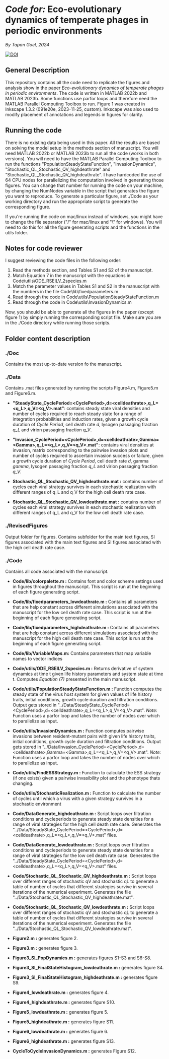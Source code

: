 # *Code for:* Eco-evolutionary dynamics of temperate phages in periodic environments

*By Tapan Goel, 2024*

[![DOI](https://zenodo.org/badge/DOI/10.5281/zenodo.14782721.svg)](https://doi.org/10.5281/zenodo.14782721)

## General Description

This repository contains all the code need to replicate the figures and analysis show in the paper *Eco-evolutionary dynamics of temperate phages in periodic environments*. The code is written in MATLAB 2022b and MATLAB 2023b. Some functions use parfor loops and therefore need the MATLAB Parallel Computing Toolbox to run. Figure 1 was created in Inkscape 1.3.2 (091e20e, 2023-11-25, custom). Inkscape was also used to modify placement of annotations and legends in figures for clarity.


## Running the code

There is no existing data being used in this paper. All the results are based on solving the model setup in the methods section of manuscript. You will need MATLAB 2022b or MATLAB 2023b to run all the code (works in both versions). You will need to have the MATLAB Parallel Computing Toolbox to run the functions "PopulationSteadyStateFunction", "InvasionDynamics", "Stochastic_QL_Stochastic_QV_highdeathrate" and "Stochastic_QL_Stochastic_QV_highdeathrate". I have hardcoded the use of 64 CPU nodes for parallelizing the computation involved in generating those figures. You can change that number for running the code on your machine, by changing the NumNodes variable in the script that generates the figure you want to reproduce. To generate a particular figure, set ./Code as your working directory and run the appropriate script to generate the corresponding figure.

If you're running the code on mac/linux instead of windows, you might have to change the file separator ("/" for mac/linux and "\\" for windows). You will need to do this for all the figure generating scripts and the functions in the utils folder.

## Notes for code reviewer

I suggest reviewing the code files in the following order:
   1. Read the methods section, and Tables S1 and S2 of the manuscript.
   2. Match Equation 7 in the manuscript with the equations in Code\utils\ODE_RSEILV_2species.m
   3. Match the parameter values in Tables S1 and S2 in the manuscript with the numbers in the file Code\lib\fixedparameters.m
   4. Read through the code in Code\utils\PopulationSteadyStateFunction.m
   5. Read through the code in Code\utils\InvasionDynamics.m

Now, you should be able to generate all the figures in the paper (except figure 1) by simply running the corresponding script file. Make sure you are in the ./Code directory while running those scripts.

## Folder content description

### ./Doc

Contains the most up-to-date version fo the manuscript.

### ./Data

Contains .mat files generated by running the scripts Figure4.m, Figure5.m and Figure6.m.

- **"SteadyState_CyclePeriod=\<CyclePeriod\>,d=\<celldeathrate\>,q_L=\<q_L\>,q_V=\<q_V\>.mat"**: contains steady state viral densities and number of cycles required to reach steady state for a range of integration probabilities and induction rates, given a growth cycle duration of *Cycle Period*, cell death rate *d*, lysogen passaging fraction *q_L* and virion passaging fraction *q_V*.

- **"Invasion_CyclePeriod=\<CyclePeriod\>,d=\<celldeathrate\>,Gamma=\<Gamma\>,q_L=\<q_L\>,q_V=\<q_V\>.mat"**: contains viral densities at invasion, matrix corresponding to the pairwise invasion plots and number of cycles required to ascertain invasion success or failure, given a growth cycle duration of *Cycle Period*, cell death rate *d*, gamma *gamma*, lysogen passaging fraction *q_L* and virion passaging fraction *q_V*.

- **Stochastic_QL_Stochastic_QV_highdeathrate.mat :** contains number of cycles each viral strategy survives in each stochastic realization with different ranges of q_L and q_V for the high cell death rate case.

- **Stochastic_QL_Stochastic_QV_lowdeathrate.mat :** contains number of cycles each viral strategy survives in each stochastic realization with different ranges of q_L and q_V for the low cell death rate case.

### ./RevisedFigures

Output folder for figures. Contains subfolder for the main text figures, SI figures associated with the main text figures and SI figures associated with the high cell death rate case.

### ./Code

Contains all code associated with the manuscript.

- **Code/lib/colorpalette.m :** Contains font and color scheme settings used in figures throughout the manuscript. This script is run at the beginning of each figure generating script.

- **Code/lib/fixedparameters_lowdeathrate.m :** Contains all parameters that are help constant across different simulations associated with the manuscript for the low cell death rate case. This script is run at the beginning of each figure generating script.

- **Code/lib/fixedparameters_highdeathrate.m :** Contains all parameters that are help constant across different simulations associated with the manuscript for the high cell death rate case. This script is run at the beginning of each figure generating script.

- **Code/lib/VariableMaps.m:** Contains parameters that map variable names to vector indices

- **Code/utils/ODE_RSEILV_2species.m :** Returns derivative of system dynamics at time t given life history parameters and system state at time t. Computes *Equation (7)* presented in the main manuscript.

- **Code/utils/PopulationSteadyStateFunction.m :** Function computes the steady state of the virus host system for given values of life history traits, initial conditions, growth cycle duration and filtration conditions. Output gets stored in "../Data/SteadyState_CyclePeriod=\<CyclePeriod\>,d=\<celldeathrate\>,q_L=\<q_L\>,q_V=\<q_V\>.mat". *Note:* Function uses a parfor loop and takes the number of nodes over which to parallelize as input.

- **Code/utils/InvasionDynamics.m :** Function computes pairwise invasions between resident-mutant pairs with given life history traits, initial conditions, growth cycle duration and filtration conditions. Output gets stored in "../Data/Invasion_CyclePeriod=\<CyclePeriod\>,d=\<celldeathrate\>,Gamma=\<Gamma\>,q_L=\<q_L\>,q_V=\<q_V\>.mat". *Note:* Function uses a parfor loop and takes the number of nodes over which to parallelize as input.

- **Code/utils/FindESSStrategy.m :** Function to calculate the ESS strategy (if one exists) given a pairwise invasibility plot and the phenotype thats changing.

- **Code/utils/StochasticRealization.m :** Function to calculate the number of cycles until which a virus with a given strategy survives in a stochastic environment

- **Code/DataGenerate_highdeathrate.m :** Script loops over filtration conditions and cycleperiods to generate steady state densities for a range of viral strategies for the high cell death rate case. Generates the "../Data/SteadyState_CyclePeriod=\<CyclePeriod\>,d=\<celldeathrate\>,q_L=\<q_L\>,q_V=\<q_V\>.mat" files.

- **Code/DataGenerate_lowdeathrate.m :** Script loops over filtration conditions and cycleperiods to generate steady state densities for a range of viral strategies for the low cell death rate case. Generates the "../Data/SteadyState_CyclePeriod=\<CyclePeriod\>,d=\<celldeathrate\>,q_L=\<q_L\>,q_V=\<q_V\>.mat" files.

- **Code/Stochastic_QL_Stochastic_QV_highdeathrate.m :** Script loops over different ranges of stochastic qV and stochastic qL to generate a table of number of cycles that different strategies survive in several iterations of the numerical experiment. Generates the file "../Data/Stochastic_QL_Stochastic_QV_highdeathrate.mat".

- **Code/Stochastic_QL_Stochastic_QV_lowdeathrate.m :** Script loops over different ranges of stochastic qV and stochastic qL to generate a table of number of cycles that different strategies survive in several iterations of the numerical experiment. Generates the file "../Data/Stochastic_QL_Stochastic_QV_lowdeathrate.mat".

- **Figure2.m :** generates figure 2.

- **Figure3.m :** generates figure 3.

- **Figure3_SI_PopDynamics.m :** generates figures S1-S3 and S6-S8.

- **Figure3_SI_FinalStateHistogram_lowdeathrate.m :** generates figure S4.

- **Figure3_SI_FinalStateHistogram_highdeathrate.m :** generates figure S9.

- **Figure4_lowdeathrate.m :** generates figure 4.

- **Figure4_highdeathrate.m :** generates figure S10.

- **Figure5_lowdeathrate.m :** generates figure 5.

- **Figure5_highdeathrate.m :** generates figure S11.

- **Figure6_lowdeathrate.m :** generates figure 6.

- **Figure6_highdeathrate.m :** generates figure S13.

- **CycleToCycleInvasionDynamics.m :** generates Figure S12.

